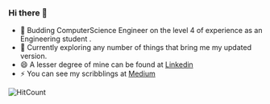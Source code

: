 ### Hi there 👋

<!--
**divyananjilath/divyananjilath** is a ✨ _special_ ✨ repository because its `README.md` (this file) appears on your GitHub profile.

Here are some ideas to get you started:
-->
- 🌱 Budding ComputerScience Engineer on the level 4 of experience as an Engineering student .
- 🔭 Currently exploring any number of things that bring me my updated version.
- 😄 A lesser degree of mine can be found at <a href="https://www.linkedin.com/in/divya-mohan-372bbb160/">Linkedin</a>
- ⚡ You can see my scribblings at <a href="https://medium.com/@divyananjilath">Medium</a>

 ![HitCount](http://hits.dwyl.com/divyananjilath/divyananjilath.svg)
